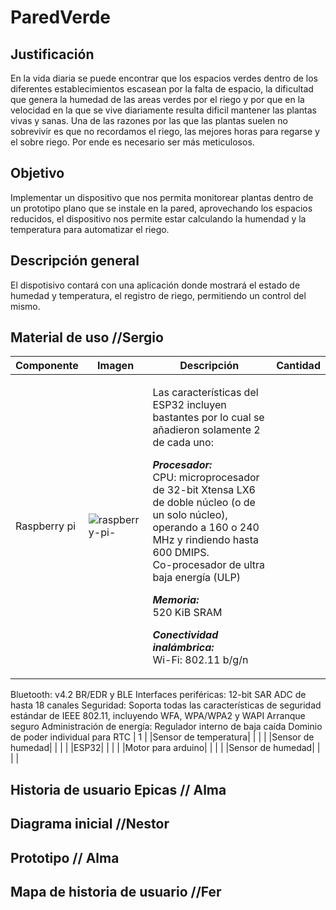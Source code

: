 # ParedVerde

## Justificación 

En la vida diaria se puede encontrar que los espacios verdes dentro de los diferentes establecimientos escasean por la falta de espacio, la dificultad que genera la humedad de las areas verdes por el riego y por que en la velocidad en la que se vive diariamente resulta dificil mantener las plantas vivas y sanas.
Una de las razones por las que las plantas suelen no sobrevivir es que no recordamos el riego, las mejores horas para regarse y el sobre riego. Por ende es necesario ser más meticulosos.

## Objetivo

Implementar un dispositivo que nos permita monitorear plantas dentro de un prototipo plano que se instale en la pared, aprovechando los espacios reducidos, el dispositivo nos permite estar calculando la humendad y la temperatura para automatizar el riego.

## Descripción general

El dispotisivo contará con una aplicación donde mostrará el estado de humedad y temperatura, el registro de riego, permitiendo un control del mismo.

## Material de uso  //Sergio

|Componente|Imagen|Descripción|Cantidad|
|---|---|---|---|
|Raspberry pi| ![raspberry-pi-](https://user-images.githubusercontent.com/90642664/171302620-60e77d6f-04f1-4e92-abd3-60c3bd514649.jpg)| <p>Las características del ESP32 incluyen bastantes por lo cual se añadieron solamente 2 de cada uno:</p><p>***Procesador:***<br> CPU: microprocesador de 32-bit Xtensa LX6 de doble núcleo (o de un solo núcleo), operando a 160 o 240 MHz y rindiendo hasta 600 DMIPS.<br>Co-procesador de ultra baja energía (ULP)</p><p>***Memoria:***<br>520 KiB SRAM</p><p>***Conectividad inalámbrica:***<br>Wi-Fi: 802.11 b/g/n</p>
Bluetooth: 
v4.2 BR/EDR y BLE
Interfaces periféricas:
12-bit SAR ADC de hasta 18 canales
Seguridad:
Soporta todas las características de seguridad estándar de IEEE 802.11, incluyendo WFA, WPA/WPA2 y WAPI
Arranque seguro
Administración de energía:
Regulador interno de baja caída
Dominio de poder individual para RTC | 1 |
|Sensor de temperatura|   |   |   |
|Sensor de humedad|  |   |   |
|ESP32|   |   |   |
|Motor para arduino|   |   |   |
|Sensor de humedad|  |   |   |

## Historia de usuario Epicas  // Alma

## Diagrama inicial   //Nestor

## Prototipo  // Alma

## Mapa de historia de usuario  //Fer
